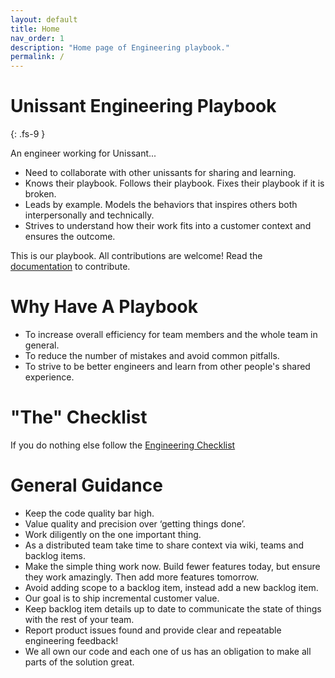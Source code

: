 ```yaml
---
layout: default
title: Home
nav_order: 1
description: "Home page of Engineering playbook."
permalink: /
---
```


# Unissant Engineering Playbook
{: .fs-9 }

An engineer working for Unissant...


- Need to collaborate with other unissants for sharing and learning.
- Knows their playbook. Follows their playbook. Fixes their playbook if it is broken. 
- Leads by example. Models the behaviors that inspires others both interpersonally and technically.
- Strives to understand how their work fits into a customer context and ensures the outcome.

This is our playbook. All contributions are welcome! Read the [documentation](/contribute/) to contribute. 

# Why Have A Playbook
- To increase overall efficiency for team members and the whole team in general.
- To reduce the number of mistakes and avoid common pitfalls.
- To strive to be better engineers and learn from other people's shared experience.

# "The" Checklist
If you do nothing else follow the [Engineering Checklist](/engineering-checklist/)

# General Guidance
- Keep the code quality bar high.
- Value quality and precision over ‘getting things done’.
- Work diligently on the one important thing.
- As a distributed team take time to share context via wiki, teams and backlog items.
- Make the simple thing work now. Build fewer features today, but ensure they work amazingly. Then add more features tomorrow.
- Avoid adding scope to a backlog item, instead add a new backlog item.
- Our goal is to ship incremental customer value.
- Keep backlog item details up to date to communicate the state of things with the rest of your team.
- Report product issues found and provide clear and repeatable engineering feedback!
- We all own our code and each one of us has an obligation to make all parts of the solution great.

 
